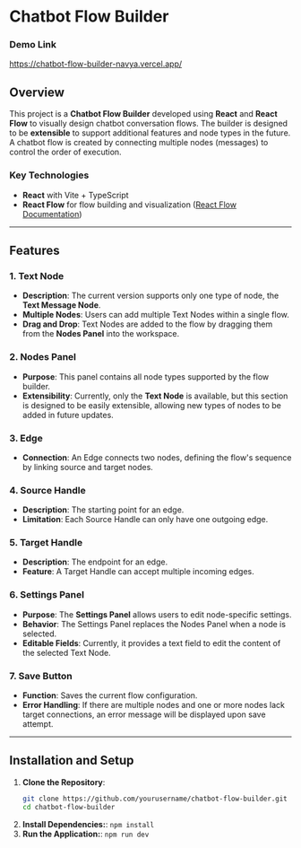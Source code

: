 # Chatbot Flow Builder

### Demo Link
https://chatbot-flow-builder-navya.vercel.app/

## Overview

This project is a **Chatbot Flow Builder** developed using **React** and **React Flow** to visually design chatbot conversation flows.
The builder is designed to be **extensible** to support additional features and node types in the future.
A chatbot flow is created by connecting multiple nodes (messages) to control the order of execution.

### Key Technologies

- **React** with Vite + TypeScript
- **React Flow** for flow building and visualization ([React Flow Documentation](https://reactflow.dev/))

---

## Features

### 1. Text Node

- **Description**: The current version supports only one type of node, the **Text Message Node**.
- **Multiple Nodes**: Users can add multiple Text Nodes within a single flow.
- **Drag and Drop**: Text Nodes are added to the flow by dragging them from the **Nodes Panel** into the workspace.

### 2. Nodes Panel

- **Purpose**: This panel contains all node types supported by the flow builder.
- **Extensibility**: Currently, only the **Text Node** is available, but this section is designed to be easily extensible, allowing new types of nodes to be added in future updates.

### 3. Edge

- **Connection**: An Edge connects two nodes, defining the flow's sequence by linking source and target nodes.

### 4. Source Handle

- **Description**: The starting point for an edge.
- **Limitation**: Each Source Handle can only have one outgoing edge.

### 5. Target Handle

- **Description**: The endpoint for an edge.
- **Feature**: A Target Handle can accept multiple incoming edges.

### 6. Settings Panel

- **Purpose**: The **Settings Panel** allows users to edit node-specific settings.
- **Behavior**: The Settings Panel replaces the Nodes Panel when a node is selected.
- **Editable Fields**: Currently, it provides a text field to edit the content of the selected Text Node.

### 7. Save Button

- **Function**: Saves the current flow configuration.
- **Error Handling**: If there are multiple nodes and one or more nodes lack target connections, an error message will be displayed upon save attempt.

---

## Installation and Setup

1. **Clone the Repository**:
   ```bash
   git clone https://github.com/yourusername/chatbot-flow-builder.git
   cd chatbot-flow-builder
   ```
2. **Install Dependencies:**:
   ```npm install```
3. **Run the Application:**:
   ```npm run dev```
